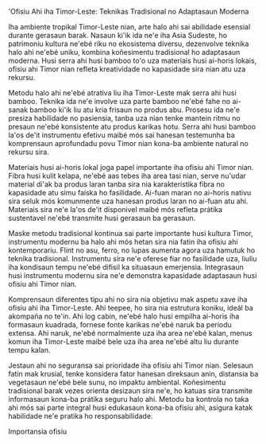 'Ofisiu Ahi iha Timor-Leste: Teknikas Tradisional no Adaptasaun Moderna

Iha ambiente tropikal Timor-Leste nian, arte halo ahi sai abilidade esensial durante gerasaun barak. Nasaun ki'ik ida ne'e iha Asia Sudeste, ho patrimoniu kultura ne'ebé riku no ekosistema diversu, dezenvolve teknika halo ahi ne'ebé uniku, kombina koñesimentu tradisional ho adaptasaun moderna. Husi serra ahi husi bamboo to'o uza materiais husi ai-horis lokais, ofisiu ahi Timor nian refleta kreatividade no kapasidade sira nian atu uza rekursu.

Metodu halo ahi ne'ebé atrativa liu iha Timor-Leste mak serra ahi husi bamboo. Teknika ida ne'e involve uza parte bamboo ne'ebé fahe no ai-sanak bamboo ki'ik liu atu kria frisaun no produs abu. Prosesu ida ne'e presiza habilidade no pasiensia, tanba uza nian tenke mantein ritmu no presaun ne'ebé konsistente atu produs karikas hotu. Serra ahi husi bamboo la'os de'it instrumentu efetivu maibé mós sai hanesan testemunha ba komprensaun aprofundadu povu Timor nian kona-ba ambiente natural no rekursu sira.

Materiais husi ai-horis lokal joga papel importante iha ofisiu ahi Timor nian. Fibra husi kulit kelapa, ne'ebé aas tebes iha area tasi nian, serve nu'udar material di'ak ba produs laran tanba sira nia karakteristika fibra no kapasidade atu simu faíska ho fasilidade. Ai-fuan maran no ai-horis nativu sira seluk mós komunmente uza hanesan produs laran no ai-fuan atu ahi. Materiais sira ne'e la'os de'it disponivel maibé mós refleta prátika sustentavel ne'ebé transmite husi gerasaun ba gerasaun.

Maske metodu tradisional kontinua sai parte importante husi kultura Timor, instrumentu modernu ba halo ahi mós hetan sira nia fatin iha ofisiu ahi kontemporariu. Flint no asu, ferro, no lupas aumenta agora uza hamutuk ho teknika tradisional. Instrumentu sira ne'e oferese fiar no fasilidade uza, liuliu iha kondisaun tempu ne'ebé difisil ka situasaun emerjensia. Integrasaun husi instrumentu modernu sira ne'e demonstra kapasidade adaptasaun husi ofisiu ahi Timor nian.

Komprensaun diferentes tipu ahi no sira nia objetivu mak aspetu xave iha ofisiu ahi iha Timor-Leste. Ahi teepee, ho sira nia estrutura koniku, ideál ba akompaña no te'in. Ahi log cabin, ne'ebé halo husi empilha ai-horis iha formasaun kuadrada, fornese fonte karikas ne'ebé naruk ba periodu extensa. Ahi naruk, ne'ebé normalmente uza iha area ne'ebé kalan, menus komun iha Timor-Leste maibé bele uza iha area ne'ebé altu liu durante tempu kalan.

Jestaun ahi no seguransa sai prioridade iha ofisiu ahi Timor nian. Selesaun fatin mak krusial, tenke konsidera fator hanesan direksaun anin, distansia ba vegetasaun ne'ebé bele sunu, no impaktu ambiental. Koñesimentu tradisional barak vezes orienta desizaun sira ne'e, ho katuas sira transmite informasaun kona-ba prátika seguru halo ahi. Metodu ba kontrola no taka ahi mós sai parte integral husi edukasaun kona-ba ofisiu ahi, asigura katak habilidade ne'e pratika ho responsabilidade.

Importansia ofisiu
